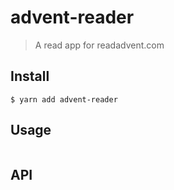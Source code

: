 # advent-reader

> A read app for readadvent.com


## Install

```
$ yarn add advent-reader
```


## Usage

```js

```


## API
